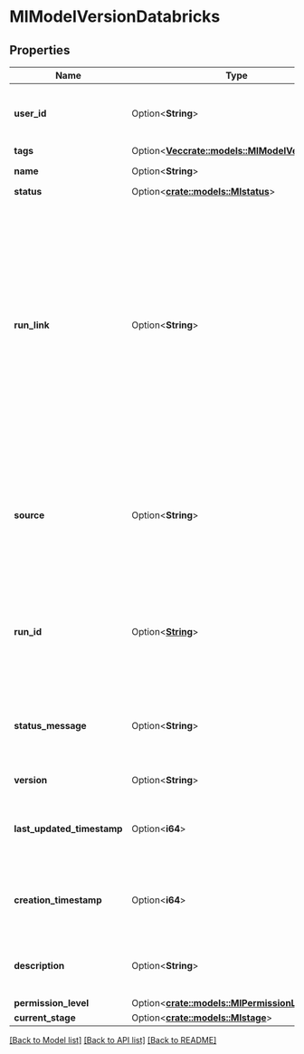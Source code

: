 # MlModelVersionDatabricks

## Properties

Name | Type | Description | Notes
------------ | ------------- | ------------- | -------------
**user_id** | Option<**String**> | The username of the user that created the object. | [optional]
**tags** | Option<[**Vec<crate::models::MlModelVersionTag>**](MlModelVersionTag.md)> |  | [optional]
**name** | Option<**String**> | Name of the model. | [optional]
**status** | Option<[**crate::models::Mlstatus**](Mlstatus.md)> |  | [optional]
**run_link** | Option<**String**> | URL of the run associated with the model artifacts. This field is set at model version creation time only for model versions whose source run is from a tracking server that is different from the registry server. | [optional]
**source** | Option<**String**> | URI that indicates the location of the source model artifacts. This is used when creating the model version. | [optional]
**run_id** | Option<[**String**](String.md)> | Unique identifier for the MLflow tracking run associated with the source model artifacts. | [optional]
**status_message** | Option<**String**> | Details on the current status, for example why registration failed. | [optional]
**version** | Option<**String**> | Version of the model. | [optional]
**last_updated_timestamp** | Option<**i64**> | Time of the object at last update, as a Unix timestamp in milliseconds. | [optional]
**creation_timestamp** | Option<**i64**> | Creation time of the object, as a Unix timestamp in milliseconds. | [optional]
**description** | Option<**String**> | User-specified description for the object. | [optional]
**permission_level** | Option<[**crate::models::MlPermissionLevel**](MlPermissionLevel.md)> |  | [optional]
**current_stage** | Option<[**crate::models::Mlstage**](Mlstage.md)> |  | [optional]

[[Back to Model list]](../README.md#documentation-for-models) [[Back to API list]](../README.md#documentation-for-api-endpoints) [[Back to README]](../README.md)



